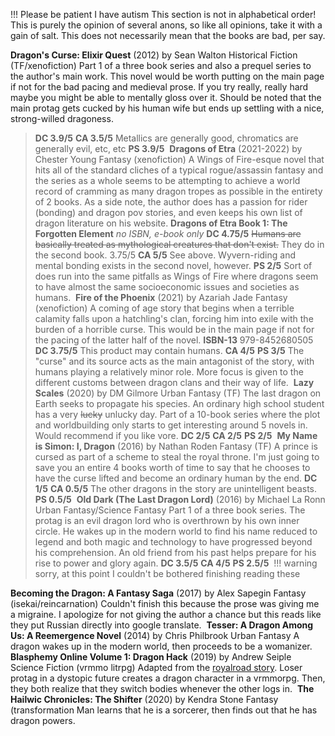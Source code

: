 !!! Please be patient I have autism
	This section is not in alphabetical order!
	This is purely the opinion of several anons, so like all opinions, take it with a gain of salt.
	This does not necessarily mean that the books are bad, per say.	

**Dragon's Curse: Elixir Quest** (2012) by Sean Walton 
Historical Fiction (TF/xenofiction)
Part 1 of a three book series and also a prequel series to the author's main work.
This novel would be worth putting on the main page if not for the bad pacing and medieval prose. If you try really, really hard maybe you might be able to mentally gloss over it. Should be noted that the main protag gets cucked by his human wife but ends up settling with a nice, strong-willed dragoness.
> **DC 3.9/5**
> **CA 3.5/5**
> Metallics are generally good, chromatics are generally evil, etc, etc
> **PS 3.9/5**‪‪‪‪‪‪
‎
**Dragons of Etra** (2021-2022) by Chester Young
Fantasy (xenofiction)
A Wings of Fire-esque novel that hits all of the standard cliches of a typical rogue/assassin fantasy and the series as a whole seems to be attempting to achieve a world record of cramming as many dragon tropes as possible in the entirety of 2 books. As a side note, the author does has a passion for rider (bonding) and dragon pov stories, and even keeps his own list of dragon literature on his website.
**Dragons of Etra Book 1: The Forgotten Element**
*no ISBN, e-book only*
> **DC 4.75/5**
> ~~Humans are basically treated as mythological creatures that don't exist.~~ They do in the second book. 3.75/5
> **CA 5/5**
> See above. Wyvern-riding and mental bonding exists in the second novel, however.
> **PS 2/5**
> Sort of does run into the same pitfalls as Wings of Fire where dragons seem to have almost the same socioeconomic issues and societies as humans.
‎
**Fire of the Phoenix** (2021) by Azariah Jade
Fantasy (xenofiction)
A coming of age story that begins when a terrible calamity falls upon a hatchling's clan, forcing him into exile with the burden of a horrible curse. This would be in the main page if not for the pacing of the latter half of the novel.
**ISBN-13** 979-8452680505
> **DC 3.75/5**
> This product may contain humans.
> **CA 4/5**
> **PS 3/5**
> The "curse" and its source acts as the main antagonist of the story, with humans playing a relatively minor role. More focus is given to the different customs between dragon clans and their way of life.
‎
**Lazy Scales** (2020) by DM Gilmore 
Urban Fantasy (TF)
The last dragon on Earth seeks to propagate his species. An ordinary high school student has a very ~~lucky~~ unlucky day. Part of a 10-book series where the plot and worldbuilding only starts to get interesting around 5 novels in. Would recommend if you like vore.
> **DC 2/5**
> **CA 2/5**
> **PS 2/5**
‎
**My Name is Simon: I, Dragon** (2016) by Nathan Roden
Fantasy (TF)
A prince is cursed as part of a scheme to steal the royal throne. I'm just going to save you an entire 4 books worth of time to say that he chooses to have the curse lifted and become an ordinary human by the end.
> **DC 1/5**
> **CA 0.5/5**
> The other dragons in the story are unintelligent beasts.
> **PS 0.5/5**
‎
**Old Dark (The Last Dragon Lord)** (2016) by Michael La Ronn
Urban Fantasy/Science Fantasy
Part 1 of a three book series. The protag is an evil dragon lord who is overthrown by his own inner circle. He wakes up in the modern world to find his name  reduced to legend and both magic and technology to have progressed beyond his comprehension. An old friend from his past helps prepare for his rise to power and glory again.
> **DC 3.5/5**
> **CA 4/5**
> **PS 2.5/5**
‪‎
!!! warning sorry, at this point I couldn't be bothered finishing reading these

**Becoming the Dragon: A Fantasy Saga** (2017) by Alex Sapegin
Fantasy (isekai/reincarnation)
Couldn't finish this because the prose was giving me a migraine. I apologize for not giving the author a chance but this reads like they put Russian directly into google translate.
‎
**Tesser: A Dragon Among Us: A Reemergence Novel** (2014) by Chris Philbrook 
Urban Fantasy
A dragon wakes up in the modern world, then proceeds to be a womanizer.
‎
**Blasphemy Online Volume 1: Dragon Hack** (2019) by Andrew Seiple
Science Fiction (vrmmo litrpg)
Adapted from the [royalroad story](https://www.royalroad.com/fiction/25948/dragon-hack). Loser protag in a dystopic future creates a dragon character in a vrmmorpg. Then, they both realize that they switch bodies whenever the other logs in.
‎
**The Hailwic Chronicles: The Shifter** (2020) by Kendra Stone
Fantasy (transformation
Man learns that he is a sorcerer, then finds out that he has dragon powers.